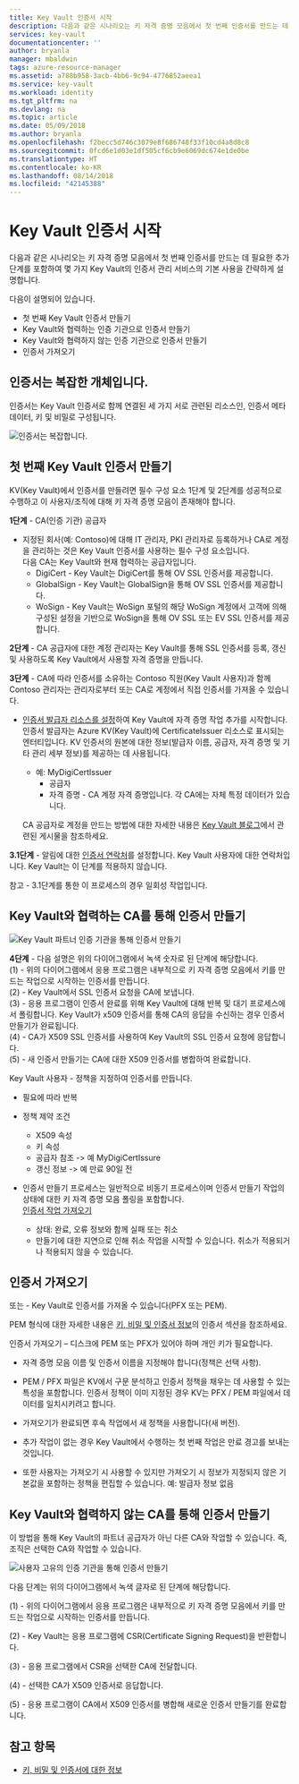 ```yaml
---
title: Key Vault 인증서 시작
description: 다음과 같은 시나리오는 키 자격 증명 모음에서 첫 번째 인증서를 만드는 데 필요한 추가 단계를 포함하여 몇 가지 Key Vault의 인증서 관리 서비스의 기본 사용을 간략하게 설명합니다.
services: key-vault
documentationcenter: ''
author: bryanla
manager: mbaldwin
tags: azure-resource-manager
ms.assetid: a788b958-3acb-4bb6-9c94-4776852aeea1
ms.service: key-vault
ms.workload: identity
ms.tgt_pltfrm: na
ms.devlang: na
ms.topic: article
ms.date: 05/09/2018
ms.author: bryanla
ms.openlocfilehash: f2becc5d746c3079e8f686748f33f10cd4a8d8c8
ms.sourcegitcommit: 0fcd6e1d03e1df505cf6cb9e6069dc674e1de0be
ms.translationtype: HT
ms.contentlocale: ko-KR
ms.lasthandoff: 08/14/2018
ms.locfileid: "42145388"
---
```

# <a name="get-started-with-key-vault-certificates"></a>Key Vault 인증서 시작
다음과 같은 시나리오는 키 자격 증명 모음에서 첫 번째 인증서를 만드는 데 필요한 추가 단계를 포함하여 몇 가지 Key Vault의 인증서 관리 서비스의 기본 사용을 간략하게 설명합니다.

다음이 설명되어 있습니다.
- 첫 번째 Key Vault 인증서 만들기
- Key Vault와 협력하는 인증 기관으로 인증서 만들기
- Key Vault와 협력하지 않는 인증 기관으로 인증서 만들기
- 인증서 가져오기

## <a name="certificates-are-complex-objects"></a>인증서는 복잡한 개체입니다.
인증서는 Key Vault 인증서로 함께 연결된 세 가지 서로 관련된 리소스인, 인증서 메타데이터, 키 및 비밀로 구성됩니다.


![인증서는 복잡합니다.](media/azure-key-vault.png)


## <a name="creating-your-first-key-vault-certificate"></a>첫 번째 Key Vault 인증서 만들기  
 KV(Key Vault)에서 인증서를 만들려면 필수 구성 요소 1단계 및 2단계를 성공적으로 수행하고 이 사용자/조직에 대해 키 자격 증명 모음이 존재해야 합니다.  

**1단계** - CA(인증 기관) 공급자  
-   지정된 회사(예: Contoso)에 대해 IT 관리자, PKI 관리자로 등록하거나 CA로 계정을 관리하는 것은 Key Vault 인증서를 사용하는 필수 구성 요소입니다.  
    다음 CA는 Key Vault와 현재 협력하는 공급자입니다.  
    -   DigiCert - Key Vault는 DigiCert를 통해 OV SSL 인증서를 제공합니다.  
    -   GlobalSign - Key Vault는 GlobalSign을 통해 OV SSL 인증서를 제공합니다.  
    -   WoSign - Key Vault는 WoSign 포털의 해당 WoSign 계정에서 고객에 의해 구성된 설정을 기반으로 WoSign을 통해 OV SSL 또는 EV SSL 인증서를 제공합니다.  

**2단계** - CA 공급자에 대한 계정 관리자는 Key Vault를 통해 SSL 인증서를 등록, 갱신 및 사용하도록 Key Vault에서 사용할 자격 증명을 만듭니다.

**3단계** - CA에 따라 인증서를 소유하는 Contoso 직원(Key Vault 사용자)과 함께 Contoso 관리자는 관리자로부터 또는 CA로 계정에서 직접 인증서를 가져올 수 있습니다.  

-   [인증서 발급자 리소스를 설정](/rest/api/keyvault/setcertificateissuer)하여 Key Vault에 자격 증명 작업 추가를 시작합니다. 인증서 발급자는 Azure KV(Key Vault)에 CertificateIssuer 리소스로 표시되는 엔터티입니다. KV 인증서의 원본에 대한 정보(발급자 이름, 공급자, 자격 증명 및 기타 관리 세부 정보)를 제공하는 데 사용됩니다.
    -   예: MyDigiCertIssuer  
        -   공급자  
        -   자격 증명 - CA 계정 자격 증명입니다. 각 CA에는 자체 특정 데이터가 있습니다.  

     CA 공급자로 계정을 만드는 방법에 대한 자세한 내용은 [Key Vault 블로그](http://aka.ms/kvcertsblog)에서 관련된 게시물을 참조하세요.  

**3.1단계** - 알림에 대한 [인증서 연락처](/rest/api/keyvault/setcertificatecontacts)를 설정합니다. Key Vault 사용자에 대한 연락처입니다. Key Vault는 이 단계를 적용하지 않습니다.  

참고 - 3.1단계를 통한 이 프로세스의 경우 일회성 작업입니다.  

## <a name="creating-a-certificate-with-a-ca-partnered-with-key-vault"></a>Key Vault와 협력하는 CA를 통해 인증서 만들기

![Key Vault 파트너 인증 기관을 통해 인증서 만들기](media/certificate-authority-2.png)

**4단계** - 다음 설명은 위의 다이어그램에서 녹색 숫자로 된 단계에 해당합니다.  
  (1) - 위의 다이어그램에서 응용 프로그램은 내부적으로 키 자격 증명 모음에서 키를 만드는 작업으로 시작하는 인증서를 만듭니다.  
  (2) - Key Vault에서 SSL 인증서 요청을 CA에 보냅니다.  
  (3) - 응용 프로그램이 인증서 완료를 위해 Key Vault에 대해 반복 및 대기 프로세스에서 폴링합니다. Key Vault가 x509 인증서를 통해 CA의 응답을 수신하는 경우 인증서 만들기가 완료됩니다.  
  (4) - CA가 X509 SSL 인증서를 사용하여 Key Vault의 SSL 인증서 요청에 응답합니다.  
  (5) - 새 인증서 만들기는 CA에 대한 X509 인증서를 병합하여 완료합니다.  

  Key Vault 사용자 - 정책을 지정하여 인증서를 만듭니다.

  -   필요에 따라 반복  
  -   정책 제약 조건  
      -   X509 속성  
      -   키 속성  
      -   공급자 참조 -> 예 MyDigiCertIssure  
      -   갱신 정보 -> 예 만료 90일 전  

  - 인증서 만들기 프로세스는 일반적으로 비동기 프로세스이며 인증서 만들기 작업의 상태에 대한 키 자격 증명 모음 폴링을 포함합니다.  
[인증서 작업 가져오기](https://docs.microsoft.com/en-us/rest/api/keyvault/getcertificateoperation)  
      -   상태: 완료, 오류 정보와 함께 실패 또는 취소  
      -   만들기에 대한 지연으로 인해 취소 작업을 시작할 수 있습니다. 취소가 적용되거나 적용되지 않을 수 있습니다.  

## <a name="import-a-certificate"></a>인증서 가져오기  
 또는 - Key Vault로 인증서를 가져올 수 있습니다(PFX 또는 PEM).  

 PEM 형식에 대한 자세한 내용은 [키, 비밀 및 인증서 정보](about-keys-secrets-and-certificates.md)의 인증서 섹션을 참조하세요.  

 인증서 가져오기 – 디스크에 PEM 또는 PFX가 있어야 하며 개인 키가 필요합니다. 
-   자격 증명 모음 이름 및 인증서 이름을 지정해야 합니다(정책은 선택 사항).

-   PEM / PFX 파일은 KV에서 구문 분석하고 인증서 정책을 채우는 데 사용할 수 있는 특성을 포함합니다. 인증서 정책이 이미 지정된 경우 KV는 PFX / PEM 파일에서 데이터를 일치시키려고 합니다.  

-   가져오기가 완료되면 후속 작업에서 새 정책을 사용합니다(새 버전).  

-   추가 작업이 없는 경우 Key Vault에서 수행하는 첫 번째 작업은 만료 경고를 보내는 것입니다. 

-   또한 사용자는 가져오기 시 사용할 수 있지만 가져오기 시 정보가 지정되지 않은 기본값을 포함하는 정책을 편집할 수 있습니다. 예: 발급자 정보 없음  

## <a name="creating-a-certificate-with-a-ca-not-partnered-with-key-vault"></a>Key Vault와 협력하지 않는 CA를 통해 인증서 만들기  
 이 방법을 통해 Key Vault의 파트너 공급자가 아닌 다른 CA와 작업할 수 있습니다. 즉, 조직은 선택한 CA와 작업할 수 있습니다.  

![사용자 고유의 인증 기관을 통해 인증서 만들기](media/certificate-authority-1.png)  

 다음 단계는 위의 다이어그램에서 녹색 글자로 된 단계에 해당합니다.  

  (1) - 위의 다이어그램에서 응용 프로그램은 내부적으로 키 자격 증명 모음에서 키를 만드는 작업으로 시작하는 인증서를 만듭니다.  

  (2) - Key Vault는 응용 프로그램에 CSR(Certificate Signing Request)을 반환합니다.  

  (3) - 응용 프로그램에서 CSR을 선택한 CA에 전달합니다.  

  (4) - 선택한 CA가 X509 인증서로 응답합니다.  

  (5) - 응용 프로그램이 CA에서 X509 인증서를 병합해 새로운 인증서 만들기를 완료합니다.

## <a name="see-also"></a>참고 항목

- [키, 비밀 및 인증서에 대한 정보](about-keys-secrets-and-certificates.md)
